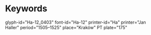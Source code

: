 # Keywords
glyph-id="Ha-12_0403"
font-id="Ha-12"
printer-id="Ha"
printer="Jan Haller"
period="1505–1525"
place="Kraków"
PT plate="175"
